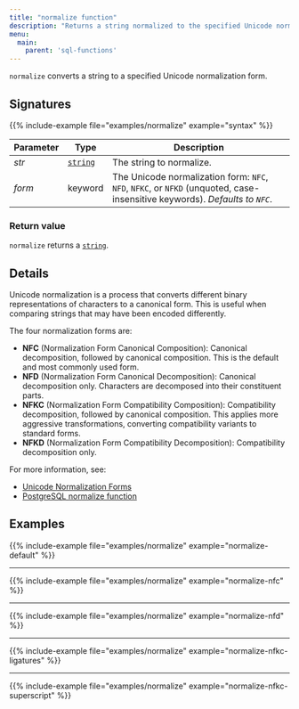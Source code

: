 ```yaml
---
title: "normalize function"
description: "Returns a string normalized to the specified Unicode normalization form."
menu:
  main:
    parent: 'sql-functions'
---
```


`normalize` converts a string to a specified Unicode normalization form.

## Signatures

{{% include-example file="examples/normalize" example="syntax" %}}

Parameter | Type | Description
----------|------|------------
_str_ | [`string`](../../types/string) | The string to normalize.
_form_ | keyword | The Unicode normalization form: `NFC`, `NFD`, `NFKC`, or `NFKD` (unquoted, case-insensitive keywords). _Defaults to `NFC`_.

### Return value

`normalize` returns a [`string`](../../types/string).

## Details

Unicode normalization is a process that converts different binary representations of characters to a canonical form. This is useful when comparing strings that may have been encoded differently.

The four normalization forms are:

- **NFC** (Normalization Form Canonical Composition): Canonical decomposition, followed by canonical composition. This is the default and most commonly used form.
- **NFD** (Normalization Form Canonical Decomposition): Canonical decomposition only. Characters are decomposed into their constituent parts.
- **NFKC** (Normalization Form Compatibility Composition): Compatibility decomposition, followed by canonical composition. This applies more aggressive transformations, converting compatibility variants to standard forms.
- **NFKD** (Normalization Form Compatibility Decomposition): Compatibility decomposition only.

For more information, see:
- [Unicode Normalization Forms](https://unicode.org/reports/tr15/#Norm_Forms)
- [PostgreSQL normalize function](https://www.postgresql.org/docs/current/functions-string.html)

## Examples

{{% include-example file="examples/normalize" example="normalize-default" %}}

<hr/>

{{% include-example file="examples/normalize" example="normalize-nfc" %}}

<hr/>

{{% include-example file="examples/normalize" example="normalize-nfd" %}}

<hr/>

{{% include-example file="examples/normalize" example="normalize-nfkc-ligatures" %}}

<hr/>

{{% include-example file="examples/normalize" example="normalize-nfkc-superscript" %}}
